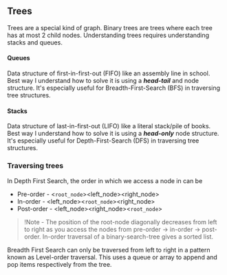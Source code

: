 ## Trees
Trees are a special kind of graph. Binary trees are trees where each tree has at most 2 child nodes. Understanding trees requires understanding stacks and queues.

#### Queues
Data structure of first-in-first-out (FIFO) like an assembly line in school. Best way I understand how to solve it is using a 
***head-tail*** and node structure. It's especially useful for Breadth-First-Search (BFS) in traversing tree structures.

#### Stacks
Data structure of last-in-first-out (LIFO) like a literal stack/pile of books. Best way I understand how to solve it is using a 
***head-only*** node structure. It's especially useful for Depth-First-Search (DFS) in traversing tree structures.

### Traversing trees
In Depth First Search, the order in which we access a node in can be 
- Pre-order - <`root_node`><left_node><right_node>
- In-order - <left_node><`root_node`><right_node>
- Post-order - <left_node><right_node><`root_node`>

>!Note - The position of the root-node diagonally decreases from left to right as you access the nodes from pre-order -> in-order -> post-order. In-order traversal of a binary-search-tree gives a sorted list.

Breadth First Search can only be traversed from left to right in a pattern known as Level-order traversal. This uses a queue or array to append and pop items respectively from the tree.